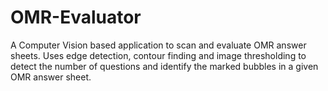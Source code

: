 # OMR-Evaluator
A Computer Vision based application to scan and evaluate OMR answer sheets. Uses edge detection, contour finding and image thresholding to detect the number of questions and identify the marked bubbles in a given OMR answer sheet.
